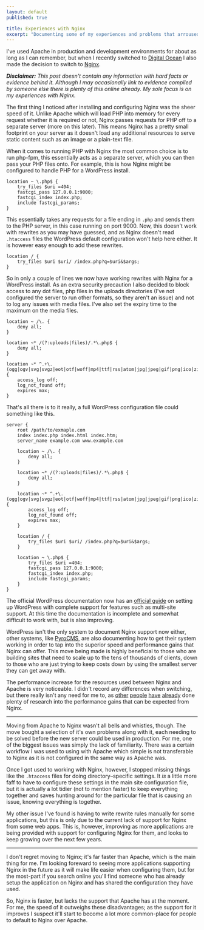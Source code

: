 ```yaml
---
layout: default
published: true

title: Experiences with Nginx
excerpt: "Documenting some of my experiences and problems that arroused when I made the decision to switch from Apache to Nginx"
---
```


I've used Apache in production and development environments for about as long as I can remember, but when I recently switched to [Digital Ocean][do] I also made the decision to switch to [Nginx][ng]. 

<em><strong>Disclaimer:</strong> This post doesn't contain any information with hard facts or evidence behind it. Although I may occasionally link to evidence compiled by someone else there is plenty of this online already. My sole focus is on my experiences with Nginx.</em>

The first thing I noticed after installing and configuring Nginx was the sheer speed of it. Unlike Apache which will load PHP into memory for every request whether it is required or not, Nginx passes requests for PHP off to a separate server (more on this later). This means Nginx has a pretty small footprint on your server as it doesn't load any additional resources to serve static content such as an image or a plain-text file. 

When it comes to running PHP with Nginx the most common choice is to run php-fpm, this essentially acts as a separate server, which you can then pass your PHP files onto. For example, this is how Nginx might be configured to handle PHP for a WordPress install. 

```
location ~ \.php$ {
	try_files $uri =404;
	fastcgi_pass 127.0.0.1:9000;
	fastcgi_index index.php;
	include fastcgi_params;
}
```

This essentially takes any requests for a file ending in `.php` and sends them to the PHP server, in this case running on port 9000. Now, this doesn't work with rewrites as you may have guessed, and as Nginx doesn't read `.htaccess` files the WordPress default configuration won't help here either. It is however easy enough to add these rewrites. 

```
location / {
	try_files $uri $uri/ /index.php?q=$uri&$args;
}
```

So in only a couple of lines we now have working rewrites with Nginx for a WordPress install. As an extra security precaution I also decided to block access to any dot files, php files in the uploads directories (I've not configured the server to run other formats, so they aren't an issue) and not to log any issues with media files. I've also set the expiry time to the maximum on the media files. 

```
location ~ /\. {
	deny all;
}

location ~* /(?:uploads|files)/.*\.php$ {
	deny all;
}

location ~* ^.+\.(ogg|ogv|svg|svgz|eot|otf|woff|mp4|ttf|rss|atom|jpg|jpeg|gif|png|ico|zip|tgz|gz|rar|bz2|doc|xls|exe|ppt|tar|mid|midi|wav|bmp|rtf)$ {
	access_log off; 
	log_not_found off; 
	expires max;
}
```

That's all there is to it really, a full WordPress configuration file could something like this. 

```
server {
	root /path/to/exmaple.com
	index index.php index.html index.htm;
	server_name example.com www.example.com
	
	location ~ /\. {
		deny all;
	}
	
	location ~* /(?:uploads|files)/.*\.php$ {
		deny all;
	}
	
	location ~* ^.+\.(ogg|ogv|svg|svgz|eot|otf|woff|mp4|ttf|rss|atom|jpg|jpeg|gif|png|ico|zip|tgz|gz|rar|bz2|doc|xls|exe|ppt|tar|mid|midi|wav|bmp|rtf)$ {
 		access_log off; 
		log_not_found off; 
		expires max;
	}
	
	location / {
		try_files $uri $uri/ /index.php?q=$uri&$args;
	}
		
	location ~ \.php$ {
		try_files $uri =404;
		fastcgi_pass 127.0.0.1:9000;
		fastcgi_index index.php;
		include fastcgi_params;
	}
}
```

The official WordPress documentation now has an [official guide][wpng] on setting up WordPress with complete support for features such as multi-site support. At this time the documentation is incomplete and somewhat difficult to work with, but is also improving. 

WordPress isn't the only system to document Nginx support now either, other systems, like [PyroCMS][pyro], are also documenting how to get their system working in order to tap into the superior speed and performance gains that Nginx can offer. This move being made is highly beneficial to those who are building sites that need to scale up to the tens of thousands of clients, down to those who are just trying to keep costs down by using the smallest server they can get away with. 

The performance increase for the resources used between Nginx and Apache is very noticeable. I didn't record any differences when switching, but there really isn't any need for me to, as [other][r1] [people][r2] [have][r3] [already][r4] done plenty of research into the performance gains that can be expected from Nginx. 

---

Moving from Apache to Nginx wasn't all bells and whistles, though. The move bought a selection of it's own problems along with it, each needing to be solved before the new server could be used in production. For me, one of the biggest issues was simply the lack of familiarity. There was a certain workflow I was used to using with Apache which simple is not transferable to Nginx as it is not configured in the same way as Apache was. 

Once I got used to working with Nginx, however, I stopped missing things like the `.htaccess` files for doing directory–specific settings. It *is* a little more faff to have to configure these settings in the main site configuration file, but it is actually a lot tidier (not to mention faster) to keep everything together and saves hunting around for the particular file that is causing an issue, knowing everything is together. 

My other issue I've found is having to write rewrite rules manually for some applications, but this is only due to the current lack of support for Nginx from some web apps. This is, however, improving as more applications are being provided with support for configuring Nginx for them, and looks to keep growing over the next few years. 

---

I don't regret moving to Nginx; it's far faster than Apache, which is the main thing for me. I'm looking foreward to seeing more applications supporting Nginx in the future as it will make life easier when configuring them, but for the most-part if you search online you'll find someone who has already setup the application on Nginx and has shared the configuration they have used. 

So, Nginx is faster, but lacks the support that Apache has at the moment. For me, the speed of it outweighs these disadvantages; as the support for it improves I suspect it'll start to become a lot more common-place for people to default to Nginx over Apache. 

[do]:https://www.digitalocean.com/?refcode=d0820e126448 "Digital Ocean Referral Link"
[ng]:http://wiki.nginx.org/Main "Nginx open-source http-server"
[wpng]:http://codex.wordpress.org/Nginx "WordPress documentation for configuring Nginx"
[pyro]:http://docs.pyrocms.com/2.1/manual/setup/nginx-with-php-fpm "PyroCMS Nginx Settings"

[r1]:http://joeandmotorboat.com/2008/02/28/apache-vs-nginx-web-server-performance-deathmatch/
[r2]:http://systemsarchitect.net/apache2-vs-nginx-for-php-application/
[r3]:http://www.wikivs.com/wiki/Apache_vs_nginx
[r4]:http://blog.celingest.com/en/2013/02/25/nginx-vs-apache-in-aws/